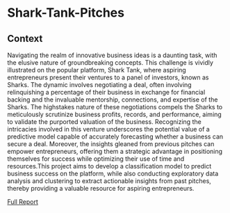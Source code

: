 # Shark-Tank-Pitches

## Context

Navigating the realm of innovative business ideas is a daunting task, with the elusive nature of groundbreaking
concepts. This challenge is vividly illustrated on the popular platform, Shark Tank, where
aspiring entrepreneurs present their ventures to a panel of investors, known as Sharks. The dynamic
involves negotiating a deal, often involving relinquishing a percentage of their business in exchange for
financial backing and the invaluable mentorship, connections, and expertise of the Sharks. The highstakes
nature of these negotiations compels the Sharks to meticulously scrutinize business profits, records,
and performance, aiming to validate the purported valuation of the business. Recognizing the intricacies
involved in this venture underscores the potential value of a predictive model capable of accurately
forecasting whether a business can secure a deal. Moreover, the insights gleaned from previous pitches
can empower entrepreneurs, offering them a strategic advantage in positioning themselves for success
while optimizing their use of time and resources.This project aims to develop a classification model to
predict business success on the platform, while also conducting exploratory data analysis and clustering
to extract actionable insights from past pitches, thereby providing a valuable resource for aspiring
entrepreneurs.


[Full Report](https://github.com/Abdul-AA/Shark-Tank-Pitches/blob/6d7a08b1fa0fdc35d6b1ae38de1a47a97cdbb259/Project%20Report.pdf)
